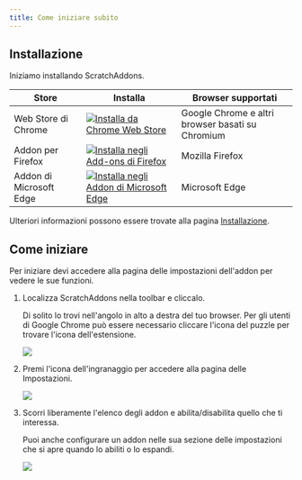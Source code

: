 ```yaml
---
title: Come iniziare subito
---
```


## Installazione

Iniziamo installando ScratchAddons.

| Store | Installa | Browser supportati |
| - | - | - |
| Web Store di Chrome | [![Installa da Chrome Web Store](https://img.shields.io/chrome-web-store/v/fbeffbjdlemaoicjdapfpikkikjoneco?style=flat-square&logo=google-chrome&logoColor=white&label=install&color=4285F4)](https://chrome.google.com/webstore/detail/fbeffbjdlemaoicjdapfpikkikjoneco) | Google Chrome e altri browser basati su Chromium
| Addon per Firefox | [![Installa negli Add-ons di Firefox](https://img.shields.io/amo/v/scratch-messaging-extension?style=flat-square&logo=firefox-browser&logoColor=white&label=install&color=FF7139)](https://addons.mozilla.org/firefox/addon/scratch-messaging-extension/) | Mozilla Firefox
| Addon di Microsoft Edge | [![Installa negli Addon di Microsoft Edge](https://img.shields.io/badge/dynamic/json?style=flat-square&logo=microsoftedge&logoColor=white&label=install&color=0078D7&prefix=v&query=%24.version&url=https%3A%2F%2Fmicrosoftedge.microsoft.com%2Faddons%2Fgetproductdetailsbycrxid%2Filiepgjnemckemgnledoipfiilhajdjj)](https://microsoftedge.microsoft.com/addons/detail/iliepgjnemckemgnledoipfiilhajdjj) | Microsoft Edge

Ulteriori informazioni possono essere trovate alla pagina [Installazione](../installing).


## Come iniziare

Per iniziare devi accedere alla pagina delle impostazioni dell'addon per vedere le sue funzioni.

1. Localizza ScratchAddons nella toolbar e cliccalo.  

   Di solito lo trovi nell'angolo in alto a destra del tuo browser. Per gli utenti di Google Chrome può essere necessario cliccare l'icona del puzzle per trovare l'icona dell'estensione.

   ![](/assets/img/getting-started/step-1.png)

2. Premi l'icona dell'ingranaggio per accedere alla pagina delle Impostazioni.

   ![](/assets/img/getting-started/step-2.png)

3. Scorri liberamente l'elenco degli addon e abilita/disabilita quello che ti interessa.

   Puoi anche configurare un addon nelle sua sezione delle impostazioni che si apre quando lo abiliti o lo espandi.

   ![](/assets/img/getting-started/step-3.png)